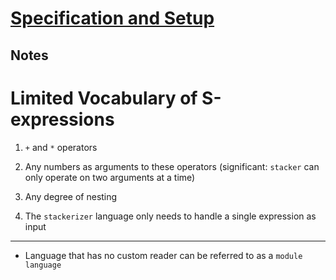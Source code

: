 # [Specification and Setup](https://beautifulracket.com/stackerizer/specification-and-setup.html)

## Notes

# Limited Vocabulary of S-expressions

1. `+` and `*` operators

2. Any numbers as arguments to these operators (significant: `stacker` can only
   operate on two arguments at a time)

3. Any degree of nesting

4. The `stackerizer` language only needs to handle a single expression as input

---

* Language that has no custom reader can be referred to as a `module language`
